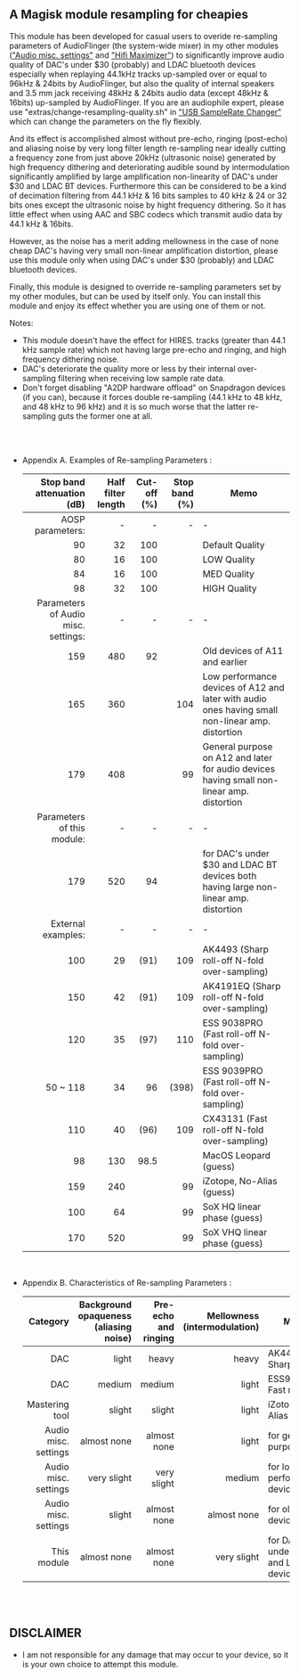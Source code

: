 ## A Magisk module resampling for cheapies

This module has been developed for casual users to overide re-sampling parameters of AudioFlinger (the system-wide mixer) in my other modules (["Audio misc. settings"](https://github.com/Magisk-Modules-Alt-Repo/audio-misc-settings) and ["Hifi Maximizer"](https://github.com/yzyhk904/hifi-maximizer-mod)) to significantly improve audio quality of DAC's under $30 (probably) and LDAC bluetooth devices especially when replaying 44.1kHz tracks up-sampled over or equal to 96kHz & 24bits by AudioFlinger, but also the quality of internal speakers and 3.5 mm jack receiving 48kHz & 24bits audio data (except 48kHz & 16bits) up-sampled by AudioFlinger. If you are an audiophile expert, please use "extras/change-resampling-quality.sh" in ["USB SampleRate Changer"](https://github.com/yzyhk904/usb-samplerate-changer) which can change the parameters on the fly flexibly.

And its effect is accomplished almost without pre-echo, ringing (post-echo) and aliasing noise by very long filter length re-sampling near ideally cutting a frequency zone from just above 20kHz (ultrasonic noise) generated by high frequency dithering and deteriorating audible sound by intermodulation significantly amplified by large amplification non-linearity of DAC's under $30 and LDAC BT devices. Furthermore this can be considered to be a kind of decimation filtering from 44.1 kHz & 16 bits samples to 40 kHz & 24 or 32 bits ones except the ultrasonic noise by hight frequency dithering. So it has little effect when using AAC and SBC codecs which transmit audio data by 44.1 kHz & 16bits. 

However, as the noise has a merit adding mellowness in the case of none cheap DAC's having very small non-linear amplification distortion, please use this module only when using DAC's under $30 (probably) and LDAC bluetooth devices.

Finally, this module is designed to override re-sampling parameters set by my other modules, but can be used by itself only. You can install this module and enjoy its effect whether you are using one of them or not.


Notes:
* This module doesn't have the effect for HIRES. tracks (greater than 44.1 kHz sample rate) which not having large pre-echo and ringing, and high frequency dithering noise.
* DAC's deteriorate the quality more or less by their internal over-sampling filtering when receiving low sample rate data.
* Don't forget disabling "A2DP hardware offload" on Snapdragon devices (if you can), because it forces double re-sampling (44.1 kHz to 48 kHz, and 48 kHz to 96 kHz) and it is so much worse that the latter re-sampling guts the former one at all.

<br/>
<br/>

- Appendix A. Examples of Re-sampling Parameters :
    
    
    | Stop band attenuation (dB) | Half filter length | Cut-off (%) | Stop band (%) | Memo |
    | ---: | ---: | ---: | ---: | ---- |
    | AOSP parameters: | - | - | - | - |
    | 90 | 32 | 100 | | Default Quality|
    | 80 | 16 | 100 | | LOW Quality |
    | 84 | 16 | 100 | | MED Quality |
    | 98 | 32 | 100 | | HIGH Quality |
    | Parameters of Audio misc. settings: | - | - | - | - |
    | 159 | 480 | 92 | | Old devices of A11 and earlier |
    | 165 | 360 | | 104 | Low performance devices of A12 and later with audio ones having small non-linear amp. distortion |
    | 179 | 408 | | 99 | General purpose on A12 and later for audio devices having small non-linear amp. distortion |
    | Parameters of this module: | - | - | - | - |
    | 179 | 520 | 94 | | for DAC's under $30 and LDAC BT devices both having large non-linear amp. distortion |
    | External examples: | - | - | - | - |
    | 100 | 29 | (91) | 109 | AK4493 (Sharp roll-off N-fold over-sampling) |
    | 150 | 42 | (91) | 109 | AK4191EQ (Sharp roll-off N-fold over-sampling) |
    | 120 | 35 | (97) | 110 | ESS 9038PRO (Fast roll-off N-fold over-sampling) |
    | 50 ~ 118 | 34 | 96 | (398) | ESS 9039PRO (Fast roll-off N-fold over-sampling) |
    | 110 | 40 | (96) | 109 | CX43131 (Fast roll-off N-fold over-sampling) |
    | 98 | 130 | 98.5 | | MacOS Leopard (guess) |
    | 159 | 240 | | 99 | iZotope, No-Alias (guess) |
    | 100 | 64 | | 99 | SoX HQ linear phase (guess) |
    | 170 | 520 | | 99 | SoX VHQ linear phase (guess) |

<br/>

- Appendix B. Characteristics of Re-sampling Parameters :
    
    
    | Category | Background opaqueness (aliasing noise) | Pre-echo and ringing | Mellowness (intermodulation) | Memo |
    | ---: | ---: | ---: | ---: | ---- |
    | DAC | light | heavy | heavy | AK4491EQ Sharp roll-off |
    | DAC | medium | medium | light | ESS9039PRO Fast roll-off |
    | Mastering tool | slight | slight | light | iZotope, No Alias (guess) |
    | Audio misc. settings | almost none | almost none | light | for general purpose |
    | Audio misc. settings | very slight | very slight | medium | for low performance devices |
    | Audio misc. settings | slight | almost none | almost none | for old devices |
    | This module | almost none | almost none | very slight | for DAC's under $30 and LDAC BT devices |

<br/>
<br/>

## DISCLAIMER

* I am not responsible for any damage that may occur to your device, so it is your own choice to attempt this module.

##
